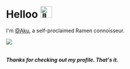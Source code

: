 # Helloo <picture><source srcset="https://fonts.gstatic.com/s/e/notoemoji/latest/1f44b/512.webp" type="image/webp"><img src="https://fonts.gstatic.com/s/e/notoemoji/latest/1f44b/512.gif" alt="👋" width="32" height="32"></picture>
I'm <a href="https://github.com/Akutasan">@Aku</a>, a self-proclaimed Ramen connoisseur.

![](https://i.giphy.com/9knM4mgXRlMfTmgzZA.webp)
<h6></h6>

##
<h5>
Thanks for checking out my profile. That's it.</p>

<!---
Akutasan/Akutasan is a ✨ special ✨ repository because its `README.md` (this file) appears on your GitHub profile.
You can click the Preview link to take a look at your changes. <img src="https://i.imgur.com/galQvre.gif" width="38px"/>
--->
